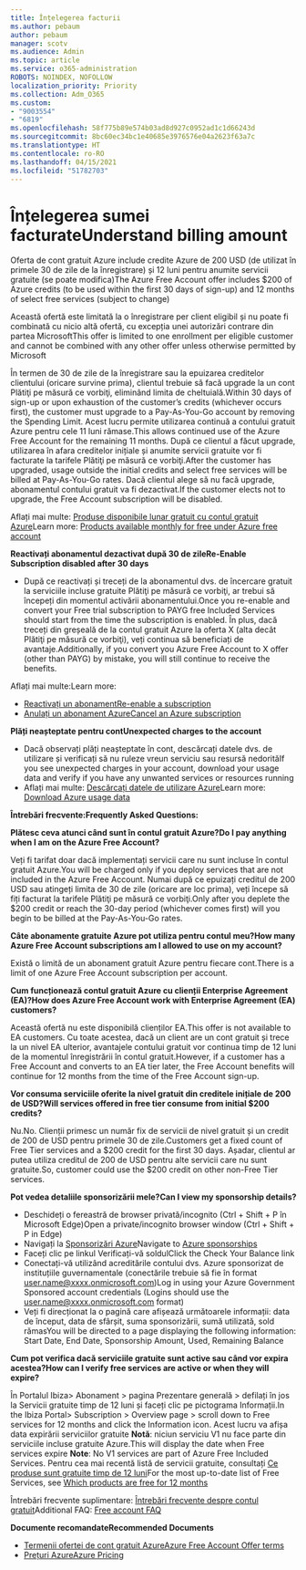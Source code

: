 ```yaml
---
title: Înțelegerea facturii
ms.author: pebaum
author: pebaum
manager: scotv
ms.audience: Admin
ms.topic: article
ms.service: o365-administration
ROBOTS: NOINDEX, NOFOLLOW
localization_priority: Priority
ms.collection: Adm_O365
ms.custom:
- "9003554"
- "6819"
ms.openlocfilehash: 58f775b89e574b03ad8d927c0952ad1c1d66243d
ms.sourcegitcommit: 8bc60ec34bc1e40685e3976576e04a2623f63a7c
ms.translationtype: HT
ms.contentlocale: ro-RO
ms.lasthandoff: 04/15/2021
ms.locfileid: "51782703"
---
```

# <a name="understand-billing-amount"></a><span data-ttu-id="d9a08-102">Înțelegerea sumei facturate</span><span class="sxs-lookup"><span data-stu-id="d9a08-102">Understand billing amount</span></span>

<span data-ttu-id="d9a08-103">Oferta de cont gratuit Azure include credite Azure de 200 USD (de utilizat în primele 30 de zile de la înregistrare) și 12 luni pentru anumite servicii gratuite (se poate modifica)</span><span class="sxs-lookup"><span data-stu-id="d9a08-103">The Azure Free Account offer includes $200 of Azure credits (to be used within the first 30 days of sign-up) and 12 months of select free services (subject to change)</span></span>

<span data-ttu-id="d9a08-104">Această ofertă este limitată la o înregistrare per client eligibil și nu poate fi combinată cu nicio altă ofertă, cu excepția unei autorizări contrare din partea Microsoft</span><span class="sxs-lookup"><span data-stu-id="d9a08-104">This offer is limited to one enrollment per eligible customer and cannot be combined with any other offer unless otherwise permitted by Microsoft</span></span>

<span data-ttu-id="d9a08-105">În termen de 30 de zile de la înregistrare sau la epuizarea creditelor clientului (oricare survine prima), clientul trebuie să facă upgrade la un cont Plătiţi pe măsură ce vorbiţi, eliminând limita de cheltuială.</span><span class="sxs-lookup"><span data-stu-id="d9a08-105">Within 30 days of sign-up or upon exhaustion of the customer’s credits (whichever occurs first), the customer must upgrade to a Pay-As-You-Go account by removing the Spending Limit.</span></span> <span data-ttu-id="d9a08-106">Acest lucru permite utilizarea continuă a contului gratuit Azure pentru cele 11 luni rămase.</span><span class="sxs-lookup"><span data-stu-id="d9a08-106">This allows continued use of the Azure Free Account for the remaining 11 months.</span></span> <span data-ttu-id="d9a08-107">După ce clientul a făcut upgrade, utilizarea în afara creditelor inițiale și anumite servicii gratuite vor fi facturate la tarifele Plătiţi pe măsură ce vorbiţi.</span><span class="sxs-lookup"><span data-stu-id="d9a08-107">After the customer has upgraded, usage outside the initial credits and select free services will be billed at Pay-As-You-Go rates.</span></span> <span data-ttu-id="d9a08-108">Dacă clientul alege să nu facă upgrade, abonamentul contului gratuit va fi dezactivat.</span><span class="sxs-lookup"><span data-stu-id="d9a08-108">If the customer elects not to upgrade, the Free Account subscription will be disabled.</span></span>

<span data-ttu-id="d9a08-109">Aflați mai multe: [Produse disponibile lunar gratuit cu contul gratuit Azure](https://azure.microsoft.com/free/free-account-faq/)</span><span class="sxs-lookup"><span data-stu-id="d9a08-109">Learn more: [Products available monthly for free under Azure free account](https://azure.microsoft.com/free/free-account-faq/)</span></span>

<span data-ttu-id="d9a08-110">**Reactivați abonamentul dezactivat după 30 de zile**</span><span class="sxs-lookup"><span data-stu-id="d9a08-110">**Re-Enable Subscription disabled after 30 days**</span></span>

- <span data-ttu-id="d9a08-111">După ce reactivați și treceți de la abonamentul dvs. de încercare gratuit la serviciile incluse gratuite Plătiţi pe măsură ce vorbiţi, ar trebui să începeți din momentul activării abonamentului.</span><span class="sxs-lookup"><span data-stu-id="d9a08-111">Once you re-enable and convert your Free trial subscription to PAYG free Included Services should start from the time the subscription is enabled.</span></span> <span data-ttu-id="d9a08-112">În plus, dacă treceți din greșeală de la contul gratuit Azure la oferta X (alta decât Plătiţi pe măsură ce vorbiţi), veți continua să beneficiați de avantaje.</span><span class="sxs-lookup"><span data-stu-id="d9a08-112">Additionally, if you convert you Azure Free Account to X offer (other than PAYG) by mistake, you will still continue to receive the benefits.</span></span>

<span data-ttu-id="d9a08-113">Aflați mai multe:</span><span class="sxs-lookup"><span data-stu-id="d9a08-113">Learn more:</span></span> 
- [<span data-ttu-id="d9a08-114">Reactivați un abonament</span><span class="sxs-lookup"><span data-stu-id="d9a08-114">Re-enable a subscription</span></span>](https://docs.microsoft.com/azure/billing/billing-subscription-become-disable?WT.mc_id=Portal-Microsoft_Azure_Support)
- [<span data-ttu-id="d9a08-115">Anulați un abonament Azure</span><span class="sxs-lookup"><span data-stu-id="d9a08-115">Cancel an Azure subscription</span></span>](https://docs.microsoft.com/azure/billing/billing-how-to-cancel-azure-subscription?WT.mc_id=Portal-Microsoft_Azure_Support)

<span data-ttu-id="d9a08-116">**Plăți neașteptate pentru cont**</span><span class="sxs-lookup"><span data-stu-id="d9a08-116">**Unexpected charges to the account**</span></span>

- <span data-ttu-id="d9a08-117">Dacă observați plăți neașteptate în cont, descărcați datele dvs. de utilizare și verificați să nu ruleze vreun serviciu sau resursă nedorită</span><span class="sxs-lookup"><span data-stu-id="d9a08-117">If you see unexpected charges in your account, download your usage data and verify if you have any unwanted services or resources running</span></span>
- <span data-ttu-id="d9a08-118">Aflați mai multe: [Descărcați datele de utilizare Azure](https://docs.microsoft.com/azure/billing/billing-download-azure-invoice-daily-usage-date?WT.mc_id=Portal-Microsoft_Azure_Support#download-usage)</span><span class="sxs-lookup"><span data-stu-id="d9a08-118">Learn more: [Download Azure usage data](https://docs.microsoft.com/azure/billing/billing-download-azure-invoice-daily-usage-date?WT.mc_id=Portal-Microsoft_Azure_Support#download-usage)</span></span>

<span data-ttu-id="d9a08-119">**Întrebări frecvente:**</span><span class="sxs-lookup"><span data-stu-id="d9a08-119">**Frequently Asked Questions:**</span></span>

<span data-ttu-id="d9a08-120">**Plătesc ceva atunci când sunt în contul gratuit Azure?**</span><span class="sxs-lookup"><span data-stu-id="d9a08-120">**Do I pay anything when I am on the Azure Free Account?**</span></span>

<span data-ttu-id="d9a08-121">Veți fi tarifat doar dacă implementați servicii care nu sunt incluse în contul gratuit Azure.</span><span class="sxs-lookup"><span data-stu-id="d9a08-121">You will be charged only if you deploy services that are not included in the Azure Free Account.</span></span> <span data-ttu-id="d9a08-122">Numai după ce epuizați creditul de 200 USD sau atingeți limita de 30 de zile (oricare are loc prima), veți începe să fiți facturat la tarifele Plătiţi pe măsură ce vorbiţi.</span><span class="sxs-lookup"><span data-stu-id="d9a08-122">Only after you deplete the $200 credit or reach the 30-day period (whichever comes first) will you begin to be billed at the Pay-As-You-Go rates.</span></span>

<span data-ttu-id="d9a08-123">**Câte abonamente gratuite Azure pot utiliza pentru contul meu?**</span><span class="sxs-lookup"><span data-stu-id="d9a08-123">**How many Azure Free Account subscriptions am I allowed to use on my account?**</span></span>  

<span data-ttu-id="d9a08-124">Există o limită de un abonament gratuit Azure pentru fiecare cont.</span><span class="sxs-lookup"><span data-stu-id="d9a08-124">There is a limit of one Azure Free Account subscription per account.</span></span>

<span data-ttu-id="d9a08-125">**Cum funcționează contul gratuit Azure cu clienții Enterprise Agreement (EA)?**</span><span class="sxs-lookup"><span data-stu-id="d9a08-125">**How does Azure Free Account work with Enterprise Agreement (EA) customers?**</span></span>  

<span data-ttu-id="d9a08-126">Această ofertă nu este disponibilă clienților EA.</span><span class="sxs-lookup"><span data-stu-id="d9a08-126">This offer is not available to EA customers.</span></span> <span data-ttu-id="d9a08-127">Cu toate acestea, dacă un client are un cont gratuit și trece la un nivel EA ulterior, avantajele contului gratuit vor continua timp de 12 luni de la momentul înregistrării în contul gratuit.</span><span class="sxs-lookup"><span data-stu-id="d9a08-127">However, if a customer has a Free Account and converts to an EA tier later, the Free Account benefits will continue for 12 months from the time of the Free Account sign-up.</span></span>

<span data-ttu-id="d9a08-128">**Vor consuma serviciile oferite la nivel gratuit din creditele inițiale de 200 de USD?**</span><span class="sxs-lookup"><span data-stu-id="d9a08-128">**Will services offered in free tier consume from initial $200 credits?**</span></span>  

<span data-ttu-id="d9a08-129">Nu.</span><span class="sxs-lookup"><span data-stu-id="d9a08-129">No.</span></span> <span data-ttu-id="d9a08-130">Clienții primesc un număr fix de servicii de nivel gratuit și un credit de 200 de USD pentru primele 30 de zile.</span><span class="sxs-lookup"><span data-stu-id="d9a08-130">Customers get a fixed count of Free Tier services and a $200 credit for the first 30 days.</span></span> <span data-ttu-id="d9a08-131">Așadar, clientul ar putea utiliza creditul de 200 de USD pentru alte servicii care nu sunt gratuite.</span><span class="sxs-lookup"><span data-stu-id="d9a08-131">So, customer could use the $200 credit on other non-Free Tier services.</span></span>

<span data-ttu-id="d9a08-132">**Pot vedea detaliile sponsorizării mele?**</span><span class="sxs-lookup"><span data-stu-id="d9a08-132">**Can I view my sponsorship details?**</span></span>

- <span data-ttu-id="d9a08-133">Deschideți o fereastră de browser privată/incognito (Ctrl + Shift + P în Microsoft Edge)</span><span class="sxs-lookup"><span data-stu-id="d9a08-133">Open a private/incognito browser window (Ctrl + Shift + P in Edge)</span></span>
- <span data-ttu-id="d9a08-134">Navigați la [Sponsorizări Azure](http://www.microsoftazuresponsorships.com/)</span><span class="sxs-lookup"><span data-stu-id="d9a08-134">Navigate to [Azure sponsorships](http://www.microsoftazuresponsorships.com/)</span></span>
- <span data-ttu-id="d9a08-135">Faceți clic pe linkul Verificați-vă soldul</span><span class="sxs-lookup"><span data-stu-id="d9a08-135">Click the Check Your Balance link</span></span>
- <span data-ttu-id="d9a08-136">Conectați-vă utilizând acreditările contului dvs. Azure sponsorizat de instituțiile guvernamentale (conectările trebuie să fie în format user.name@xxxx.onmicrosoft.com)</span><span class="sxs-lookup"><span data-stu-id="d9a08-136">Log in using your Azure Government Sponsored account credentials (Logins should use the user.name@xxxx.onmicrosoft.com format)</span></span>
- <span data-ttu-id="d9a08-137">Veți fi direcționat la o pagină care afișează următoarele informații: data de început, data de sfârșit, suma sponsorizării, sumă utilizată, sold rămas</span><span class="sxs-lookup"><span data-stu-id="d9a08-137">You will be directed to a page displaying the following information: Start Date, End Date, Sponsorship Amount, Used, Remaining Balance</span></span>

<span data-ttu-id="d9a08-138">**Cum pot verifica dacă serviciile gratuite sunt active sau când vor expira acestea?**</span><span class="sxs-lookup"><span data-stu-id="d9a08-138">**How can I verify free services are active or when they will expire?**</span></span>

<span data-ttu-id="d9a08-139">În Portalul Ibiza> Abonament > pagina Prezentare generală > defilați în jos la Servicii gratuite timp de 12 luni și faceți clic pe pictograma Informații.</span><span class="sxs-lookup"><span data-stu-id="d9a08-139">In the Ibiza Portal> Subscription > Overview page > scroll down to Free services for 12 months and click the Information icon.</span></span> <span data-ttu-id="d9a08-140">Acest lucru va afișa data expirării serviciilor gratuite **Notă**: niciun serviciu V1 nu face parte din serviciile incluse gratuite Azure.</span><span class="sxs-lookup"><span data-stu-id="d9a08-140">This will display the date when Free services expire **Note**: No V1 services are part of Azure Free Included Services.</span></span> <span data-ttu-id="d9a08-141">Pentru cea mai recentă listă de servicii gratuite, consultați [Ce produse sunt gratuite timp de 12 luni](http://www.microsoftazuresponsorships.com/)</span><span class="sxs-lookup"><span data-stu-id="d9a08-141">For the most up-to-date list of Free Services, see [Which products are free for 12 months](http://www.microsoftazuresponsorships.com/)</span></span>

<span data-ttu-id="d9a08-142">Întrebări frecvente suplimentare: [Întrebări frecvente despre contul gratuit](https://azure.microsoft.com/free/free-account-faq/)</span><span class="sxs-lookup"><span data-stu-id="d9a08-142">Additional FAQ: [Free account FAQ](https://azure.microsoft.com/free/free-account-faq/)</span></span>

<span data-ttu-id="d9a08-143">**Documente recomandate**</span><span class="sxs-lookup"><span data-stu-id="d9a08-143">**Recommended Documents**</span></span>

- [<span data-ttu-id="d9a08-144">Termenii ofertei de cont gratuit Azure</span><span class="sxs-lookup"><span data-stu-id="d9a08-144">Azure Free Account Offer terms</span></span>](https://azure.microsoft.com/offers/ms-azr-0044p/)
- [<span data-ttu-id="d9a08-145">Prețuri Azure</span><span class="sxs-lookup"><span data-stu-id="d9a08-145">Azure Pricing</span></span>](https://azure.microsoft.com/pricing/)